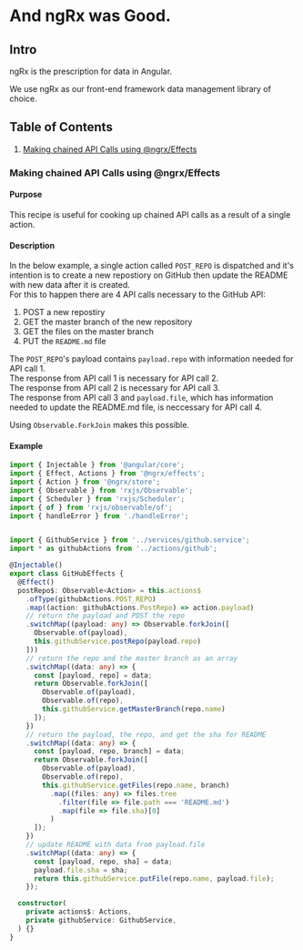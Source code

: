 # And ngRx was Good.

## Intro
ngRx is the prescription for data in Angular.
  
We use ngRx as our front-end framework data management library of choice. 

## Table of Contents
1. [Making chained API Calls using @ngrx/Effects](#making-chained-api-calls-using-ngrx-effects)

### Making chained API Calls using @ngrx/Effects
#### Purpose
This recipe is useful for cooking up chained API calls as a result of a single action. 

#### Description
In the below example, a single action called `POST_REPO` is dispatched and it's intention is to create a new repostiory on GitHub then update the README with new data after it is created.  
For this to happen there are 4 API calls necessary to the GitHub API:  
1. POST a new repostiry
2. GET the master branch of the new repository
3. GET the files on the master branch 
4. PUT the `README.md` file
  
The `POST_REPO`'s payload contains `payload.repo` with information needed for API call 1.  
The response from API call 1 is necessary for API call 2.  
The response from API call 2 is necessary for API call 3.  
The response from API call 3 and `payload.file`, which has information needed to update the README.md file, is neccessary for API call 4.  
  
Using `Observable.ForkJoin` makes this possible.  
  
#### Example
```ts
import { Injectable } from '@angular/core';
import { Effect, Actions } from '@ngrx/effects';
import { Action } from '@ngrx/store';
import { Observable } from 'rxjs/Observable';
import { Scheduler } from 'rxjs/Scheduler';
import { of } from 'rxjs/observable/of';
import { handleError } from './handleError';


import { GithubService } from '../services/github.service';
import * as githubActions from '../actions/github';

@Injectable()
export class GitHubEffects {
  @Effect()
  postRepo$: Observable<Action> = this.actions$
    .ofType(githubActions.POST_REPO)
    .map((action: githubActions.PostRepo) => action.payload)
    // return the payload and POST the repo
    .switchMap((payload: any) => Observable.forkJoin([
      Observable.of(payload),
      this.githubService.postRepo(payload.repo)
    ]))
    // return the repo and the master branch as an array
    .switchMap((data: any) => {
      const [payload, repo] = data;
      return Observable.forkJoin([
        Observable.of(payload),
        Observable.of(repo),
        this.githubService.getMasterBranch(repo.name)
      ]);
    })
    // return the payload, the repo, and get the sha for README
    .switchMap((data: any) => {
      const [payload, repo, branch] = data;
      return Observable.forkJoin([
        Observable.of(payload),
        Observable.of(repo),
        this.githubService.getFiles(repo.name, branch)
          .map((files: any) => files.tree
            .filter(file => file.path === 'README.md')
            .map(file => file.sha)[0]
          )
      ]);
    })
    // update README with data from payload.file
    .switchMap((data: any) => {
      const [payload, repo, sha] = data;
      payload.file.sha = sha;
      return this.githubService.putFile(repo.name, payload.file);
    });

  constructor(
    private actions$: Actions,
    private githubService: GithubService,
  ) {}
}
```